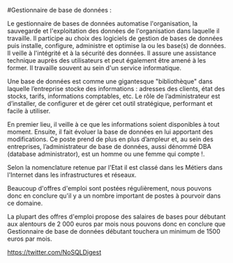 #Gestionnaire de base de données :

Le gestionnaire de bases de données automatise l'organisation, la sauvegarde et l'exploitation des données de l'organisation dans laquelle il travaille. Il participe au choix des logiciels de gestion de bases de données puis installe, configure, administre et optimise la ou les base(s) de données. Il veille à l'intégrité et à la sécurité des données. Il assure une assistance technique auprès des utilisateurs et peut également être amené à les former. Il travaille souvent au sein d'un service informatique.  

Une base de données est comme une gigantesque "bibliothèque" dans laquelle l’entreprise stocke des informations : adresses des clients, état des stocks, tarifs, informations comptables, etc. Le rôle de l’administrateur est d’installer, de configurer et de gérer cet outil stratégique, performant et facile à utiliser.
 
En premier lieu, il veille à ce que les informations soient disponibles à tout moment. Ensuite, il fait évoluer la base de données en lui apportant des modifications. Ce poste prend de plus en plus d’ampleur et, au sein des entreprises, l’administrateur de base de données, aussi dénommé DBA (database administrator), est un homme ou une femme qui compte !.

Selon la nomenclature retenue par l'Etat il est classé dans les Métiers dans l'Internet dans les infrastructures et réseaux.

Beaucoup d'offres d'emploi sont postées régulièrement, nous pouvons donc en conclure qu'il y a un nombre important de postes à pourvoir dans ce domaine.

La plupart des offres d'emploi propose des salaires de bases pour débutant aux alentours de 2 000 euros par mois nous pouvons donc en conclure que Gestionnaire de base de données débutant touchera un minimum de 1500 euros par mois.

https://twitter.com/NoSQLDigest


